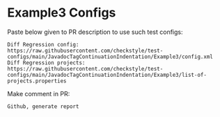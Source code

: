 # Example3 Configs
Paste below given to PR description to use such test configs:
```
Diff Regression config: https://raw.githubusercontent.com/checkstyle/test-configs/main/JavadocTagContinuationIndentation/Example3/config.xml
Diff Regression projects: https://raw.githubusercontent.com/checkstyle/test-configs/main/JavadocTagContinuationIndentation/Example3/list-of-projects.properties
```
Make comment in PR:
```
Github, generate report
```
